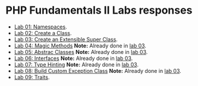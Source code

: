 # PHP Fundamentals II Labs responses

- [Lab 01: Namespaces](/01-Namespace/README.md).
- [Lab 02: Create a Class](/02-Create_a_Class/).
- [Lab 03: Create an Extensible Super Class](/03-Create_an_Extensible_Super_Class/).
- [Lab 04: Magic Methods](/04-Magic_Methods/) **Note:** Already done in [lab 03](/03-Create_an_Extensible_Super_Class/).
- [Lab 05: Abstrac Classes](/05-Abstrac_Classes/) **Note:** Already done in [lab 03](/03-Create_an_Extensible_Super_Class/).
- [Lab 06: Interfaces](/06-Interfaces/) **Note:** Already done in [lab 03](/03-Create_an_Extensible_Super_Class/).
- [Lab 07: Type Hinting](/07-Type_Hinting/) **Note:** Already done in [lab 03](/03-Create_an_Extensible_Super_Class/).
- [Lab 08: Build Custom Exception Class](/08-Build_Custom_Exception_Class/) **Note:** Already done in [lab 03](/03-Create_an_Extensible_Super_Class/).
- [Lab 09: Traits](/09-Traits/).
